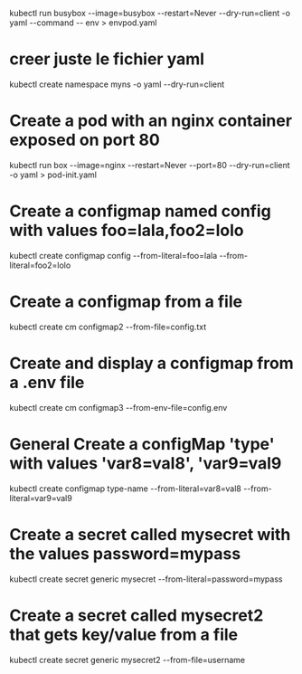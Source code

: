 kubectl run busybox --image=busybox --restart=Never --dry-run=client -o yaml --command -- env > envpod.yaml


# creer juste le fichier yaml 

kubectl create namespace myns -o yaml --dry-run=client


# Create a pod with an nginx container exposed on port 80

kubectl run box --image=nginx --restart=Never --port=80 --dry-run=client -o yaml > pod-init.yaml


# Create a configmap named config with values foo=lala,foo2=lolo
kubectl create configmap config --from-literal=foo=lala --from-literal=foo2=lolo

# Create a configmap from a file
kubectl create cm configmap2 --from-file=config.txt

# Create and display a configmap from a .env file
kubectl create cm configmap3 --from-env-file=config.env


# General Create a configMap 'type' with values 'var8=val8', 'var9=val9
kubectl create configmap type-name --from-literal=var8=val8 --from-literal=var9=val9



# Create a secret called mysecret with the values password=mypass
kubectl create secret generic mysecret --from-literal=password=mypass


# Create a secret called mysecret2 that gets key/value from a file
kubectl create secret generic mysecret2 --from-file=username
